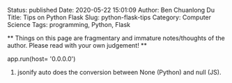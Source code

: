 Status: published
Date: 2020-05-22 15:01:09
Author: Ben Chuanlong Du
Title: Tips on Python Flask
Slug: python-flask-tips
Category: Computer Science
Tags: programming, Python, Flask

**
Things on this page are
fragmentary and immature notes/thoughts of the author.
Please read with your own judgement!
**

app.run(host= '0.0.0.0')

1. jsonify auto does the conversion between None (Python) and null (JS).
